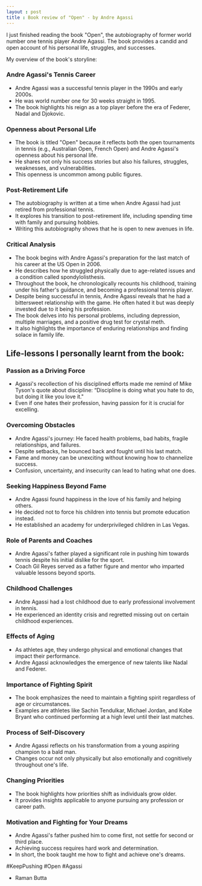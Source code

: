 ```yaml
---
layout : post
title : Book review of "Open" - by Andre Agassi
---
```


I just finished reading the book "Open", the autobiography of former world number one tennis player Andre Agassi. The book provides a candid and open account of his personal life, struggles, and successes.

My overview of the book's storyline:

### Andre Agassi's Tennis Career

- Andre Agassi was a successful tennis player in the 1990s and early 2000s.
- He was world number one for 30 weeks straight in 1995.
- The book highlights his reign as a top player before the era of Federer, Nadal and Djokovic.

### Openness about Personal Life

- The book is titled "Open" because it reflects both the open tournaments in tennis (e.g., Australian Open, French Open) and Andre Agassi's openness about his personal life.
- He shares not only his success stories but also his failures, struggles, weaknesses, and vulnerabilities.
- This openness is uncommon among public figures.

### Post-Retirement Life

- The autobiography is written at a time when Andre Agassi had just retired from professional tennis.
- It explores his transition to post-retirement life, including spending time with family and pursuing hobbies.
- Writing this autobiography shows that he is open to new avenues in life.

### Critical Analysis

- The book begins with Andre Agassi's preparation for the last match of his career at the US Open in 2006.
- He describes how he struggled physically due to age-related issues and a condition called spondylolisthesis.
- Throughout the book, he chronologically recounts his childhood, training under his father's guidance, and becoming a professional tennis player.
- Despite being successful in tennis, Andre Agassi reveals that he had a bittersweet relationship with the game. He often hated it but was deeply invested due to it being his profession.
- The book delves into his personal problems, including depression, multiple marriages, and a positive drug test for crystal meth.
- It also highlights the importance of enduring relationships and finding solace in family life.



## Life-lessons I personally learnt from the book:

### Passion as a Driving Force

- Agassi's recollection of his disciplined efforts made me remind of Mike Tyson's quote about discipline: “Discipline is doing what you hate to do, but doing it like you love it."
- Even if one hates their profession, having passion for it is crucial for excelling.

### Overcoming Obstacles

- Andre Agassi's journey: He faced health problems, bad habits, fragile relationships, and failures.
- Despite setbacks, he bounced back and fought until his last match.
- Fame and money can be unexciting without knowing how to channelize success.
- Confusion, uncertainty, and insecurity can lead to hating what one does.


### Seeking Happiness Beyond Fame

- Andre Agassi found happiness in the love of his family and helping others.
- He decided not to force his children into tennis but promote education instead.
- He established an academy for underprivileged children in Las Vegas.


### Role of Parents and Coaches

- Andre Agassi's father played a significant role in pushing him towards tennis despite his initial dislike for the sport.
- Coach Gil Reyes served as a father figure and mentor who imparted valuable lessons beyond sports.

### Childhood Challenges

- Andre Agassi had a lost childhood due to early professional involvement in tennis.
- He experienced an identity crisis and regretted missing out on certain childhood experiences.


### Effects of Aging

- As athletes age, they undergo physical and emotional changes that impact their performance.
- Andre Agassi acknowledges the emergence of new talents like Nadal and Federer.

### Importance of Fighting Spirit

- The book emphasizes the need to maintain a fighting spirit regardless of age or circumstances.
- Examples are athletes like Sachin Tendulkar, Michael Jordan, and Kobe Bryant who continued performing at a high level until their last matches.


### Process of Self-Discovery

- Andre Agassi reflects on his transformation from a young aspiring champion to a bald man.
- Changes occur not only physically but also emotionally and cognitively throughout one's life.

### Changing Priorities

- The book highlights how priorities shift as individuals grow older.
- It provides insights applicable to anyone pursuing any profession or career path.


### Motivation and Fighting for Your Dreams

- Andre Agassi's father pushed him to come first, not settle for second or third place. 
- Achieving success requires hard work and determination. 
- In short, the book taught me how to fight and achieve one's dreams. 

#KeepPushing #Open #Agassi

- Raman Butta